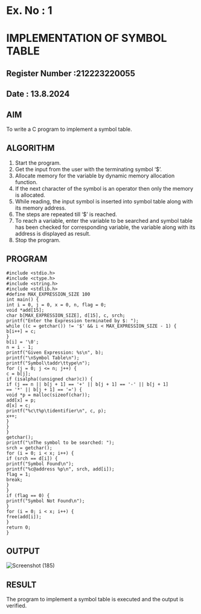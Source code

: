 # Ex. No : 1	
# IMPLEMENTATION OF SYMBOL TABLE 
## Register Number :212223220055
## Date : 13.8.2024

## AIM   
To write a C program to implement a symbol table.

## ALGORITHM
1.	Start the program.
2.	Get the input from the user with the terminating symbol ‘$’.
3.	Allocate memory for the variable by dynamic memory allocation function.
4.	If the next character of the symbol is an operator then only the memory is allocated.
5.	While reading, the input symbol is inserted into symbol table along with its memory address.
6.	The steps are repeated till ‘$’ is reached.
7.	To reach a variable, enter the variable to be searched and symbol table has been checked for corresponding variable, the variable along with its address is displayed as result.
8.	Stop the program. 

## PROGRAM
~~~
#include <stdio.h>
#include <ctype.h>
#include <string.h>
#include <stdlib.h>
#define MAX_EXPRESSION_SIZE 100
int main() {
int i = 0, j = 0, x = 0, n, flag = 0;
void *add[15];
char b[MAX_EXPRESSION_SIZE], d[15], c, srch;
printf("Enter the Expression terminated by $: ");
while ((c = getchar()) != '$' && i < MAX_EXPRESSION_SIZE - 1) {
b[i++] = c;
}
b[i] = '\0';
n = i - 1;
printf("Given Expression: %s\n", b);
printf("\nSymbol Table\n");
printf("Symbol\taddr\ttype\n");
for (j = 0; j <= n; j++) {
c = b[j];
if (isalpha((unsigned char)c)) {
if (j == n || b[j + 1] == '+' || b[j + 1] == '-' || b[j + 1]
== '*' || b[j + 1] == '=') {
void *p = malloc(sizeof(char));
add[x] = p;
d[x] = c;
printf("%c\t%p\tidentifier\n", c, p);
x++;
}
}
}
getchar();
printf("\nThe symbol to be searched: ");
srch = getchar();
for (i = 0; i < x; i++) {
if (srch == d[i]) {
printf("Symbol Found\n");
printf("%c@address %p\n", srch, add[i]);
flag = 1;
break;
}
}
if (flag == 0) {
printf("Symbol Not Found\n");
}
for (i = 0; i < x; i++) {
free(add[i]);
}
return 0;
}
~~~
## OUTPUT 
![Screenshot (185)](https://github.com/user-attachments/assets/1bf733fd-84c9-4156-b61d-5d0a3f54f89a)

## RESULT
The program to implement a symbol table is executed and the output is verified.
